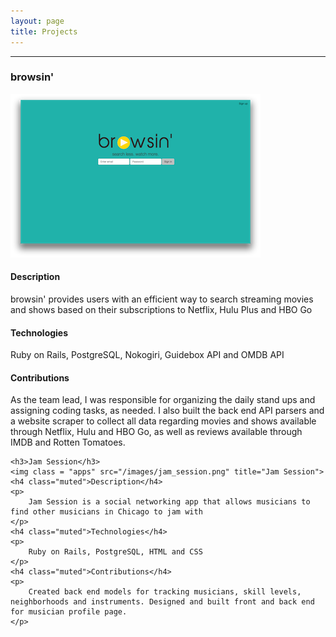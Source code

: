 ```yaml
---
layout: page
title: Projects
---
```


<div class="projects">
	<hr>
	<h3>browsin'</h3>
	<img class = "apps" src="/images/browsin.png" title="browsin">
	<h4 class="muted">Description</h4>
	<p>
		browsin' provides users with an efficient way to search streaming movies and shows based on their subscriptions to Netflix, Hulu Plus and HBO Go
	</p>
	<h4 class="muted">Technologies</h4>
	<p>
		Ruby on Rails, PostgreSQL, Nokogiri, Guidebox API and OMDB API
	</p>
	<h4 class="muted">Contributions</h4>
	<p>
		As the team lead, I was responsible for organizing the daily stand ups and assigning coding tasks, as needed. I also built the back end API parsers and a website scraper to collect all data regarding movies and shows available through Netflix, Hulu and HBO Go, as well as reviews available through IMDB and Rotten Tomatoes.
	</p>

	<h3>Jam Session</h3>
	<img class = "apps" src="/images/jam_session.png" title="Jam Session">
	<h4 class="muted">Description</h4>
	<p>
		Jam Session is a social networking app that allows musicians to find other musicians in Chicago to jam with
	</p>
	<h4 class="muted">Technologies</h4>
	<p>
		Ruby on Rails, PostgreSQL, HTML and CSS
	</p>
	<h4 class="muted">Contributions</h4>
	<p>
		Created back end models for tracking musicians, skill levels, neighborhoods and instruments. Designed and built front and back end for musician profile page. 
	</p>
</div>